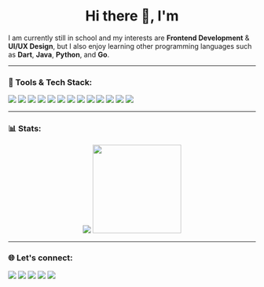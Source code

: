 <h1 align="center">
  Hi there 👋, I'm
  <span id="typing-effect"></span>
</h1>

<script>
  // Script untuk Typing Effect menggunakan TypewriterJS
  const app = document.getElementById('typing-effect');

  const typewriter = new Typewriter(app, {
    loop: true,
    delay: 75,
  });

  typewriter
    .typeString('<strong>Fajar Fauzian!</strong>')
    .pauseFor(1000)
    .deleteAll()
    .typeString('<strong>Frontend Development</strong>')
    .pauseFor(1000)
    .deleteAll()
    .typeString('<strong>UI/UX Designer</strong>')
    .pauseFor(1000)
    .deleteAll()
    .typeString('<strong>Passionate about Tech & Code</strong>')
    .pauseFor(1000)
    .deleteAll()
    .start();
</script>

I am currently still in school and my interests are **Frontend Development** & **UI/UX Design**, but I also enjoy learning other programming languages such as **Dart**, **Java**, **Python**, and **Go**.

---

### 🌟 Tools & Tech Stack:
<p>
    <img src="https://img.shields.io/badge/JavaScript-F7DF1E?logo=javascript&logoColor=black&style=flat" />
    <img src="https://img.shields.io/badge/PHP-777BB4?logo=php&logoColor=white&style=flat" />
    <img src="https://img.shields.io/badge/React-61DAFB?logo=react&logoColor=black&style=flat" />
    <img src="https://img.shields.io/badge/Vue.js-4FC08D?logo=vue.js&logoColor=white&style=flat" />
    <img src="https://img.shields.io/badge/Next.js-000000?logo=next.js&logoColor=white&style=flat" />
    <img src="https://img.shields.io/badge/Laravel-FF2D20?logo=laravel&logoColor=white&style=flat" />
    <img src="https://img.shields.io/badge/Node.js-339933?logo=node.js&logoColor=white&style=flat" />
    <img src="https://img.shields.io/badge/Bootstrap-7952B3?logo=bootstrap&logoColor=white&style=flat" />
    <img src="https://img.shields.io/badge/Tailwind%20CSS-06B6D4?logo=tailwindcss&logoColor=white&style=flat" />
    <img src="https://img.shields.io/badge/Material--UI-0081CB?logo=mui&logoColor=white&style=flat" />
    <img src="https://img.shields.io/badge/Sass-CC6699?logo=sass&logoColor=white&style=flat" />
    <img src="https://img.shields.io/badge/PostgreSQL-4169E1?logo=postgresql&logoColor=white&style=flat" />
    <img src="https://img.shields.io/badge/Figma-F24E1E?logo=figma&logoColor=white&style=flat" />
</p>

---

### 📊 Stats:
<p align="center">
    <img src="https://github-readme-stats.vercel.app/api?username=zfosix&hide=contribs,prs&show_icons=true&hide_border=true&title_color=00FFFF&text_color=A9F6FF&icon_color=00FFCC&bg_color=151515&theme=tokyonight" />
    <img src="https://github-readme-stats.vercel.app/api/top-langs/?username=zfosix&layout=compact&hide_border=true&title_color=00FFFF&text_color=A9F6FF&icon_color=00FFCC&bg_color=151515&theme=tokyonight" height=180 />
</p>

---

### 🌐 Let's connect:
<p>
    <a href="https://github.com/zfosix/" target="_blank"><img src="https://img.shields.io/badge/GitHub-181717?logo=github&logoColor=white&style=flat" /></a>
    <a href="https://www.linkedin.com/in/fajar-fauzian-153220277/" target="_blank"><img src="https://img.shields.io/badge/Fajar_Fauzian-30302f?style=flat&logo=linkedin" /></a>
    <a href="https://www.instagram.com/zfosix/" target="_blank"><img src="https://img.shields.io/badge/Instagram-E4405F?logo=instagram&logoColor=white&style=flat" /></a>
    <a href="https://x.com/zianscode" target="_blank"><img src="https://img.shields.io/badge/Twitter-1DA1F2?logo=twitter&logoColor=white&style=flat" /></a>
    <a href="https://discord.com/users/zfosix" target="_blank"><img src="https://img.shields.io/badge/Discord-5865F2?logo=discord&logoColor=white&style=flat" /></a>
</p>
